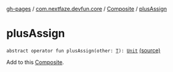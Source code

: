 [gh-pages](../../index.md) / [com.nextfaze.devfun.core](../index.md) / [Composite](index.md) / [plusAssign](./plus-assign.md)

# plusAssign

`abstract operator fun plusAssign(other: `[`T`](index.md#T)`): `[`Unit`](https://kotlinlang.org/api/latest/jvm/stdlib/kotlin/-unit/index.html) [(source)](https://github.com/NextFaze/dev-fun/tree/master/devfun/src/main/java/com/nextfaze/devfun/core/Composite.kt#L14)

Add to this [Composite](index.md).

